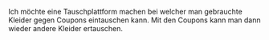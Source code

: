 Ich möchte eine Tauschplattform machen bei welcher man gebrauchte Kleider gegen Coupons eintauschen kann.
Mit den Coupons kann man dann wieder andere Kleider ertauschen. 